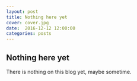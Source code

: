 ```yaml
---
layout: post
title: Nothing here yet 
cover: cover.jpg
date:  2016-12-12 12:00:00
categories: posts
---
```


## Nothing here yet 

There is nothing on this blog yet, maybe sometime.

